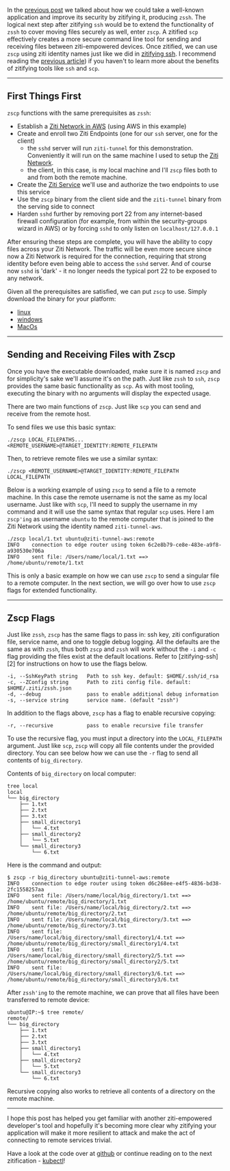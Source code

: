 In the [previous post][1] we talked about how we could take a well-known application and improve its security by
zitifying it, producing `zssh`. The logical next step after zitifying `ssh` would be to extend the functionality
of `zssh` to cover moving files securely as well, enter `zscp`. A zitified `scp` effectively creates a more secure
command line tool for sending and receiving files between ziti-empowered devices. Once zitified, we can use `zscp` using
ziti identity names just like we did in [zitifying ssh][1]. I recommend reading the [previous article][1]) if you
haven't to learn more about the benefits of zitifying tools like `ssh` and `scp`.

* * *

## First Things First

`zscp` functions with the same prerequisites as `zssh`:

* Establish a [Ziti Network in AWS][2] (using AWS in this example)
* Create and enroll two Ziti Endpoints (one for our `ssh` server, one for the client)
    * the `sshd` server will run `ziti-tunnel` for this demonstration. Conveniently it will run on the same machine I
      used to setup the [Ziti Network][3].
    * the client, in this case, is my local machine and I'll `zscp` files both to and from both the remote machine.
* Create the [Ziti Service][4] we'll use and authorize the two endpoints to use this service
* Use the `zscp` binary from the client side and the `ziti-tunnel` binary from the serving side to connect
* Harden `sshd` further by removing port 22 from any internet-based firewall configuration (for example, from within the
  security-groups wizard in AWS) or by forcing `sshd` to only listen on `localhost/127.0.0.1`

After ensuring these steps are complete, you will have the ability to copy files across your Ziti Network. The traffic
will be even more secure since now a Ziti Network is required for the connection, requiring that strong identity before
even being able to access the `sshd` server. And of course now `sshd` is 'dark' - it no longer needs the typical port 22
to be exposed to any network.

Given all the prerequisites are satisfied, we can put `zscp` to use. Simply download the binary for your platform:

* [linux][5]
* [windows][6]
* [MacOs][7]

* * *

## Sending and Receiving Files with Zscp

Once you have the executable downloaded, make sure it is named `zscp` and for simplicity's sake we'll assume it's on the
path. Just like `zssh` to `ssh`, `zscp` provides the same basic functionality as `scp`. As with most tooling, executing
the binary with no arguments will display the expected usage.

There are two main functions of `zscp`. Just like `scp` you can send and receive from the remote host.

To send files we use this basic syntax:

    ./zscp LOCAL_FILEPATHS... <REMOTE_USERNAME>@TARGET_IDENTITY:REMOTE_FILEPATH

Then, to retrieve remote files we use a similar syntax:

    ./zscp <REMOTE_USERNAME>@TARGET_IDENTITY:REMOTE_FILEPATH LOCAL_FILEPATH

Below is a working example of using `zscp` to send a file to a remote machine. In this case the remote username is not
the same as my local username. Just like with `scp`, I'll need to supply the username in my command and it will use the
same syntax that regular `scp` uses. Here I am `zscp'ing` as username `ubuntu` to the remote computer that is joined to
the Ziti Network using the identity named `ziti-tunnel-aws`.

    ./zscp local/1.txt ubuntu@ziti-tunnel-aws:remote
    INFO    connection to edge router using token 6c2e8b79-ce8e-483e-a9f8-a930530e706a
    INFO    sent file: /Users/name/local/1.txt ==> /home/ubuntu/remote/1.txt

This is only a basic example on how we can use `zscp` to send a singular file to a remote computer. In the next section,
we will go over how to use `zscp` flags for extended functionality.

* * *

## Zscp Flags

Just like `zssh`, `zscp` has the same flags to pass in: ssh key, ziti configuration file, service name, and one to
toggle debug logging. All the defaults are the same as with `zssh`, thus both `zscp` and `zssh` will work without
the `-i` and `-c` flag providing the files exist at the default locations. Refer to \[zitifying-ssh\]\[2\] for
instructions on how to use the flags below.

    -i, --SshKeyPath string   Path to ssh key. default: $HOME/.ssh/id_rsa
    -c, --ZConfig string      Path to ziti config file. default: $HOME/.ziti/zssh.json
    -d, --debug               pass to enable additional debug information
    -s, --service string      service name. (default "zssh")

In addition to the flags above, `zscp` has a flag to enable recursive copying:

    -r, --recursive           pass to enable recursive file transfer

To use the recursive flag, you must input a directory into the `LOCAL_FILEPATH` argument. Just like `scp`, `zscp` will
copy all file contents under the provided directory. You can see below how we can use the `-r` flag to send all contents
of `big_directory`.

Contents of `big_directory` on local computer:

    tree local
    local
    └── big_directory
        ├── 1.txt
        ├── 2.txt
        ├── 3.txt
        ├── small_directory1
        │   └── 4.txt
        ├── small_directory2
        │   └── 5.txt
        └── small_directory3
            └── 6.txt

Here is the command and output:

    $ zscp -r big_directory ubuntu@ziti-tunnel-aws:remote
    INFO    connection to edge router using token d6c268ee-e4f5-4836-bd38-2fc1558257aa
    INFO    sent file: /Users/name/local/big_directory/1.txt ==> /home/ubuntu/remote/big_directory/1.txt
    INFO    sent file: /Users/name/local/big_directory/2.txt ==> /home/ubuntu/remote/big_directory/2.txt
    INFO    sent file: /Users/name/local/big_directory/3.txt ==> /home/ubuntu/remote/big_directory/3.txt
    INFO    sent file: /Users/name/local/big_directory/small_directory1/4.txt ==> /home/ubuntu/remote/big_directory/small_directory1/4.txt
    INFO    sent file: /Users/name/local/big_directory/small_directory2/5.txt ==> /home/ubuntu/remote/big_directory/small_directory2/5.txt
    INFO    sent file: /Users/name/local/big_directory/small_directory3/6.txt ==> /home/ubuntu/remote/big_directory/small_directory3/6.txt

After `zssh'ing` to the remote machine, we can prove that all files have been transferred to remote device:

    ubuntu@IP:~$ tree remote/
    remote/
    └── big_directory
        ├── 1.txt
        ├── 2.txt
        ├── 3.txt
        ├── small_directory1
        │   └── 4.txt
        ├── small_directory2
        │   └── 5.txt
        └── small_directory3
            └── 6.txt

Recursive copying also works to retrieve all contents of a directory on the remote machine.

* * *

I hope this post has helped you get familiar with another ziti-empowered developer's tool and hopefully it's becoming
more clear why zitifying your application will make it more resilient to attack and make the act of connecting to remote
services trivial.

Have a look at the code over at [github][8] or continue reading on to the next zitification - [kubectl][9]!

[1]: /articles/zitification/zitifying-ssh/index.html

[2]: https://github.com/openziti/ziti/blob/release-next/quickstart/aws.md

[3]: /ziti/overview.html#overview-of-a-ziti-network

[4]: /ziti/services/overview.html

[5]: https://github.com/openziti-incubator/zssh/releases/latest/download/zscp-linux-amd64

[6]: https://github.com/openziti-incubator/zssh/releases/latest/download/zscp-windows-amd64.exe

[7]: https://github.com/openziti-incubator/zssh/releases/latest/download/zscp-macos-amd64

[8]: https://github.com/openziti-incubator/zssh/tree/main/zssh/zscp

[9]: /articles/zitification/kubernetes/index.html